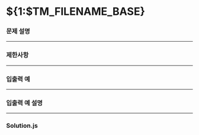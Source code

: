 # ${1:$TM_FILENAME_BASE}

### **문제 설명**


---

### **제한사항**


---

### **입출력 예**


---

### **입출력 예 설명**


---

### **Solution.js**

```javascript

```
